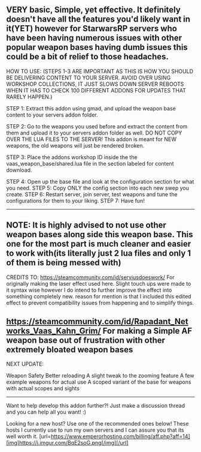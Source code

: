 VERY basic, Simple, yet effective. It definitely doesn't have all the features you'd likely want in it(YET) however for StarwarsRP servers who have been having numerous issues with other popular weapon bases having dumb issues this could be a bit of relief to those headaches.
-----------------------------------------------------------------

HOW TO USE:
(STEPS 1-3 ARE IMPORTANT AS THIS IS HOW YOU SHOULD BE DELIVERING CONTENT TO YOUR SERVER. AVOID OVER USING WORKSHOP COLLECTIONS, IT JUST SLOWS DOWN SERVER REBOOTS WHEN IT HAS TO CHECK 100 DIFFERENT ADDONS FOR UPDATES THAT RARELY HAPPEN.)

STEP 1: Extract this addon using gmad, and upload the weapon base content to your servers addon folder.

STEP 2: Go to the weapons you used before and extract the content from them and upload it to your servers addon folder as well. DO NOT COPY OVER THE LUA FILES TO THE SERVER! This addon is meant for NEW weapons, the old weapons will just be rendered broken.

STEP 3: Place the addons workshop ID inside the the vaas_weapon_base/shared.lua file in the section labeled for content download.

STEP 4: Open up the base file and look at the configuration section for what you need.
STEP 5: Copy ONLY  the config section into each new swep you create.
STEP 6: Restart server, join server, test weapons and tune the configurations for them to your liking.
STEP 7: Have fun!

------------------------------------------------------
NOTE: It is highly advised to not use other weapon bases along side this weapon base. This one for the most part is much cleaner and easier to work with(its literally just 2 lua files and only 1 of them is being messed with)
------------------------------------------------------
CREDITS TO:
https://steamcommunity.com/id/serviusdoeswork/ For originally making the laser effect used here. Slight touch ups were made to it syntax wise however I do intend to further improve the effect into something completely new. reason for mention is that I included this edited effect to prevent compatibility issues from happening and to simplify things.

https://steamcommunity.com/id/Rapadant_Networks_Vaas_Kahn_Grim/ For making a Simple AF weapon base out of frustration with other extremely bloated weapon bases
-----------------------------------------------------
NEXT UPDATE:

Weapon Safety
Better reloading
A slight tweak to the zooming feature
A few example weapons for actual use
A scoped variant of the base for weapons with actual scopes and sights

-----------------------------------------------------
Want to help develop this addon further?! Just make a discussion thread and you can help all you want! :)


Looking for a new host? Use one of the recommended ones below! These hosts I currently use to run my own servers and I can assure you that its well worth it.
[url=https://www.emperorhosting.com/billing/aff.php?aff=14][img]https://i.imgur.com/BqE2soG.png[/img][/url]
